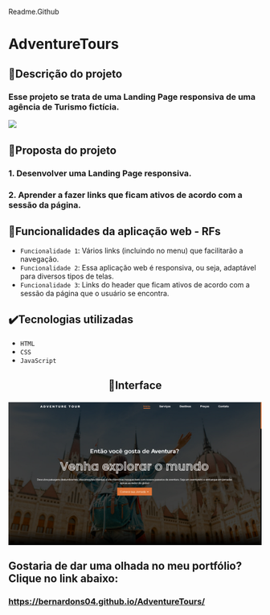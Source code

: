 Readme.Github

# AdventureTours

## 📱Descrição do projeto
### Esse projeto se trata de uma Landing Page responsiva de uma agência de Turismo fictícia.

<img src="http://img.shields.io/static/v1?label=STATUS&message=CONCLUIDO&color=GREEN&style=for-the-badge"/>

## 🎯Proposta do projeto

### 1. Desenvolver uma Landing Page responsiva.
### 2. Aprender a fazer links que ficam ativos de acordo com a sessão da página.

## 🔨Funcionalidades da aplicação web - RFs

- `Funcionalidade 1`: Vários links (incluindo no menu) que facilitarão a navegação.
- `Funcionalidade 2`: Essa aplicação web é responsiva, ou seja, adaptável para diversos tipos de telas.
- `Funcionalidade 3`: Links do header que ficam ativos de acordo com a sessão da página que o usuário se encontra.

## ✔️Tecnologias utilizadas

- `HTML`
- `CSS`
- `JavaScript`

## <p align="center">📱Interface</p>

<p align="center">

<img src="imagens/PrintTurismo.png" width="700px" align="center">
</p>

## Gostaria de dar uma olhada no meu portfólio? Clique no link abaixo:
### https://bernardons04.github.io/AdventureTours/

